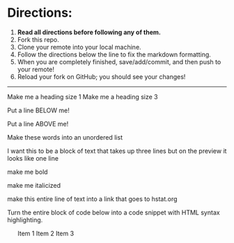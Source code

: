 # Directions:
1. **Read all directions before following any of them.**
2. Fork this repo.
2. Clone your remote into your local machine.
3. Follow the directions below the line to fix the markdown formatting.
4. When you are completely finished, save/add/commit, and then push to your remote!
5. Reload your fork on GitHub; you should see your changes!

---

Make me a heading size 1
Make me a heading size 3

Put a line BELOW me!



Put a line ABOVE me!

Make
these
words
into
an
unordered
list

I want this to be a block of text
that takes up three lines but on
the preview it looks like one line

make me bold

make me italicized 

make this entire line of text into a link that goes to hstat.org


Turn the entire block of code below into a code snippet with HTML syntax highlighting.

<ol>
    </li>Item 1</li>
    </li>Item 2</li>
    </li>Item 3</li>
</ol>
